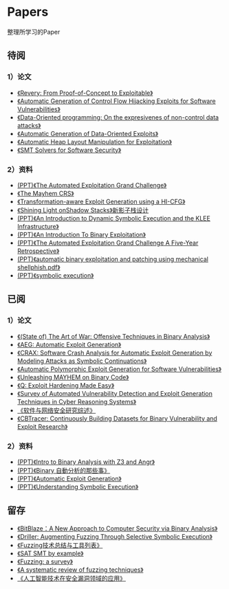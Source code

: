 # Papers
整理所学习的Paper  

## 待阅
### 1）论文
- [《Revery: From Proof-of-Concept to Exploitable》](https://github.com/maskhed/Papers/blob/master/Revery.pdf)
- [《Automatic Generation of Control Flow Hijacking Exploits for Software Vulnerabilities》](https://github.com/maskhed/Papers/blob/master/AXGEN.pdf)
- [《Data-Oriented programming: On the expresivenes of non-control data attacks》](https://github.com/maskhed/Papers/blob/master/Data-Oriented%20Programming-%20On%20the%20Expressiveness%20of%20Non-Control%20Data%20Attacks.pdf)  
- [《Automatic Generation of Data-Oriented Exploits》](https://github.com/maskhed/Papers/blob/master/Automatic_Generation_of_Data-Oriented_Exploits.pdf)
- [《Automatic Heap Layout Manipulation for Exploitation》](https://github.com/maskhed/Papers/blob/master/Automatic%20Heap%20Layout%20Manipulation%20for%20Exploitation.pdf)
- [《SMT Solvers for Software Security》](https://github.com/maskhed/Papers/blob/master/SMT-Solvers-for-Software-Security.pdf)

### 2）资料
- [(PPT)《The Automated Exploitation Grand Challenge》](https://github.com/maskhed/Papers/blob/master/(PPT)The_Automated_Exploitation_Grand_Challenge.pdf)
- [《The Mayhem CRS》](https://github.com/maskhed/Papers/blob/master/The%20Mayhem%20CRS.pdf)
- [《Transformation-aware Exploit Generation using a HI-CFG》](https://github.com/maskhed/Papers/blob/master/Transformation-aware%20Exploit%20Generation%20using%20a%20HI-CFG.pdf)
- [《Shining Light onShadow Stacks》新影子栈设计](https://github.com/maskhed/Papers/blob/master/Shining-Light-on-Shadow%20Stacks.pdf)
- [(PPT)《An Introduction to Dynamic Symbolic Execution and the KLEE Infrastructure》](https://github.com/maskhed/Papers/blob/master/(PPT)Symbolic%26KLEE.pdf)
- [(PPT)《An Introduction To Binary Exploitation》](https://github.com/maskhed/Papers/blob/master/(PPT)BlackHoodie2018CTF.pdf)
- [(PPT)《The Automated Exploitation Grand Challenge A Five-Year Retrospective》](https://github.com/maskhed/Papers/blob/master/(PPT)aegc_retro_2018_jvanegue.pdf)
- [(PPT)《automatic binary exploitation and patching using mechanical shellphish.pdf》](https://github.com/maskhed/Papers/blob/master/(PPT)automatic%20binary%20exploitation%20and%20patching%20using%20mechanical%20shellphish.pdf)
- [(PPT)《symbolic execution》](https://github.com/maskhed/Papers/blob/master/(PPT)symbolic-execution.pdf)


## 已阅
### 1）论文
- [《(State of) The Art of War: Offensive Techniques in Binary Analysis》](https://github.com/maskhed/Papers/blob/master/2016_SP_angrSoK.pdf)  
- [《AEG: Automatic Exploit Generation》](https://github.com/maskhed/Papers/blob/master/AEG.pdf)
- [《CRAX: Software Crash Analysis for Automatic Exploit Generation by Modeling Attacks as Symbolic Continuations》](https://github.com/maskhed/Papers/blob/master/CRAX.pdf)
- [《Automatic Polymorphic Exploit Generation for Software Vulnerabilities》](https://github.com/maskhed/Papers/blob/master/PolyAEG.pdf)
- [《Unleashing MAYHEM on Binary Code》](https://github.com/maskhed/Papers/blob/master/MAYHEM.pdf)
- [《Q: Exploit Hardening Made Easy》](https://github.com/maskhed/Papers/blob/master/Q.pdf)
- [《Survey of Automated Vulnerability Detection and Exploit Generation Techniques in Cyber Reasoning Systems》](https://github.com/maskhed/Papers/blob/master/Survey%20of%20Automated%20Vulnerability%20Detection%20and%20Exploit%20Generation%20Techniques%20in%20Cyber%20Reasoning%20Systems.pdf)
- [《软件与网络安全研究综述》](https://github.com/maskhed/Papers/blob/master/软件与网络安全研究综述.pdf)
- [《CBTracer: Continuously Building Datasets for Binary Vulnerability and Exploit Research》](https://github.com/maskhed/Papers/blob/master/CBtracer.pdf)

### 2）资料
- [ (PPT)《Intro to Binary Analysis with Z3 and Angr》](https://github.com/maskhed/Papers/blob/master/(PPT)2018-z3-angr.pdf)
- [(PPT)《Binary 自動分析的那些事》](https://github.com/maskhed/Papers/blob/master/(PPT)YSc.pdf)
- [(PPT)《Automatic Exploit Generation》](https://github.com/maskhed/Papers/blob/master/(PPT)CSW2016_DAntoine_AutomaticExploitGeneration.pdf)
- [(PPT)《Understanding Symbolic Execution》](https://github.com/maskhed/Papers/blob/master/(PPT)SymbolicExecution.pptx)


## 留存
- [《BitBlaze：A New Approach to Computer Security via Binary Analysis》](https://github.com/maskhed/Papers/blob/master/bitblaze_iciss08.pdf)
- [《Driller: Augmenting Fuzzing Through Selective Symbolic Execution》](https://github.com/maskhed/MyPapers/blob/master/2016_NDSS_Driller.pdf)
- [《Fuzzing技术总结与工具列表》](mweblib://15391373116086)
- [《SAT SMT by example》](https://github.com/maskhed/Papers/blob/master/SAT_SMT_by_example.pdf)
- [《Fuzzing: a survey》](https://github.com/maskhed/Papers/blob/master/Fuzzing_a_survey.pdf)
- [《A systematic review of fuzzing techniques》](https://github.com/maskhed/Papers/blob/master/A_systematic_review_of_fuzzing_techniques.pdf)
- [《人工智能技术在安全漏洞领域的应用》](https://github.com/maskhed/Papers/blob/master/人工智能技术在安全漏洞领域的应用.pdf)






